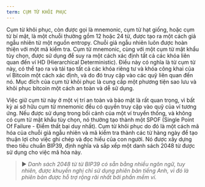 ```yaml
---
term: CỤM TỪ KHÔI PHỤC
---
```


Cụm từ khôi phục, còn được gọi là mnemonic, cụm từ hạt giống, hoặc cụm từ bí mật, là một chuỗi thường gồm 12 hoặc 24 từ, được tạo ra một cách giả ngẫu nhiên từ một nguồn entropy. Chuỗi giả ngẫu nhiên luôn được hoàn thiện với một mã kiểm tra. Cụm từ mnemonic, cùng với một cụm từ mật khẩu tùy chọn, được sử dụng để suy ra một cách xác định tất cả các khóa liên quan đến ví HD (Hierarchical Deterministic). Điều này có nghĩa là từ cụm từ này, có thể tạo ra và tái tạo tất cả các khóa riêng tư và khóa công khai của ví Bitcoin một cách xác định, và do đó truy cập vào các quỹ liên quan đến nó. Mục đích của cụm từ khôi phục là cung cấp một phương tiện sao lưu và khôi phục bitcoin một cách an toàn và dễ sử dụng.

Việc giữ cụm từ này ở một vị trí an toàn và bảo mật là rất quan trọng, vì bất kỳ ai sở hữu cụm từ mnemonic đều có quyền truy cập vào quỹ của ví tương ứng. Nếu được sử dụng trong bối cảnh của một ví truyền thống, và không có cụm từ mật khẩu tùy chọn, nó thường tạo thành một SPOF (Single Point Of Failure - Điểm thất bại duy nhất). Cụm từ khôi phục do đó là một cách mã hóa của chuỗi giả ngẫu nhiên và mã kiểm tra thành các từ hàng ngày để tạo thuận lợi cho việc ghi chép và đọc hiểu của con người. Nó được xây dựng theo tiêu chuẩn BIP39, định nghĩa và sắp xếp một danh sách 2048 từ được sử dụng cho việc mã hóa này.

> ► *Danh sách 2048 từ từ BIP39 có sẵn bằng nhiều ngôn ngữ, tuy nhiên, được khuyến nghị chỉ sử dụng phiên bản tiếng Anh, vì đó là phiên bản được hỗ trợ rộng rãi nhất bởi phần mềm ví.*